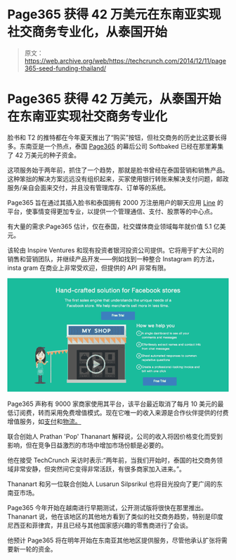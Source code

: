 # Page365 获得 42 万美元在东南亚实现社交商务专业化，从泰国开始 

> 原文：<https://web.archive.org/web/https://techcrunch.com/2014/12/11/page365-seed-funding-thailand/>

# Page365 获得 42 万美元，从泰国开始在东南亚实现社交商务专业化

脸书和 T2 的推特都在今年夏天推出了“购买”按钮，但社交商务的历史比这要长得多。东南亚是一个热点，泰国 [Page365](https://web.archive.org/web/20221209133706/https://get.page365.net/?lang=en) 的幕后公司 Softbaked 已经在那里筹集了 42 万美元的种子资金。

这项服务始于两年前，抓住了一个趋势，那就是脸书曾经在泰国营销和销售产品。这种笨拙的解决方案远远没有组织起来，买家使用银行转账来解决支付问题，邮政服务/亲自会面来交付，并且没有管理库存、订单等的系统。

Page365 旨在通过其插入脸书和泰国拥有 2000 万注册用户的聊天应用 [Line](https://web.archive.org/web/20221209133706/http://line.me/) 的平台，使事情变得更加专业，以提供一个管理通信、支付、股票等的中心点。

有大量的需求:Page365 估计，仅在泰国，社交媒体商业领域每年就价值 5.1 亿美元。

该轮由 Inspire Ventures 和现有投资者银河投资公司提供。它将用于扩大公司的销售和营销团队，并继续产品开发——例如找到一种整合 Instagram 的方法，insta gram 在商业上非常受欢迎，但提供的 API 非常有限。

![Screenshot 2014-12-11 17.45.48](img/310a6752327dddaa732e0769cdd77ecc.png)

Page365 声称有 9000 家商家使用其平台，该平台最近取消了每月 10 美元的最低订阅费，转而采用免费增值模式。现在它唯一的收入来源是合作伙伴提供的付费增值服务，如[支付](https://web.archive.org/web/20221209133706/https://www.omise.co/)和[物流。](https://web.archive.org/web/20221209133706/http://sokochan.com/)

联合创始人 Prathan 'Pop' Thananart 解释说，公司的收入将因价格变化而受到影响，但在竞争日益激烈的市场中增加市场份额是必要的。

他在接受 TechCrunch 采访时表示:“两年前，当我们开始时，泰国的社交商务领域非常安静，但突然间它变得非常活跃，有很多商家加入进来。”。

Thananart 和另一位联合创始人 Lusarun Silpsrikul 也将目光投向了更广阔的东南亚市场。

Page365 今年开始在越南进行早期测试，公开测试版将很快在那里推出。Thananart 说，他在该地区的其他地方看到了类似的社交商务趋势，特别是印度尼西亚和菲律宾，并且已经与其他国家感兴趣的零售商进行了会谈。

他预计 Page365 将在明年开始在东南亚其他地区提供服务，尽管他承认扩张将需要新一轮的资金。